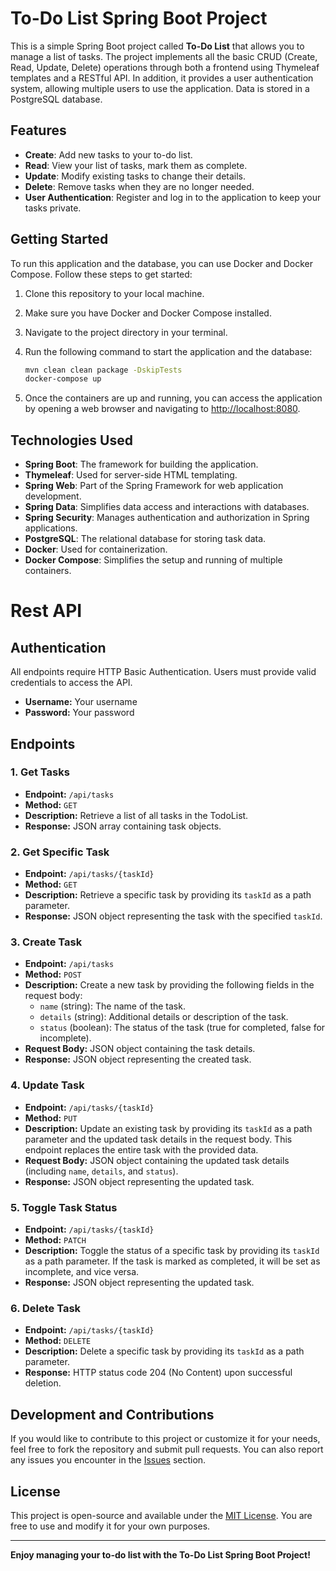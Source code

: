 # To-Do List Spring Boot Project

This is a simple Spring Boot project called **To-Do List** that allows you to manage a list of tasks. The project implements all the basic CRUD (Create, Read, Update, Delete) operations through both a frontend using Thymeleaf templates and a RESTful API. In addition, it provides a user authentication system, allowing multiple users to use the application. Data is stored in a PostgreSQL database.

## Features

- **Create**: Add new tasks to your to-do list.
- **Read**: View your list of tasks, mark them as complete.
- **Update**: Modify existing tasks to change their details.
- **Delete**: Remove tasks when they are no longer needed.
- **User Authentication**: Register and log in to the application to keep your tasks private.

## Getting Started

To run this application and the database, you can use Docker and Docker Compose. Follow these steps to get started:

1. Clone this repository to your local machine.

2. Make sure you have Docker and Docker Compose installed.

3. Navigate to the project directory in your terminal.

4. Run the following command to start the application and the database:

   ```bash
   mvn clean clean package -DskipTests
   docker-compose up
   ```

5. Once the containers are up and running, you can access the application by opening a web browser and navigating to [http://localhost:8080](http://localhost:8080).

## Technologies Used

- **Spring Boot**: The framework for building the application.
- **Thymeleaf**: Used for server-side HTML templating.
- **Spring Web**: Part of the Spring Framework for web application development.
- **Spring Data**: Simplifies data access and interactions with databases.
- **Spring Security**: Manages authentication and authorization in Spring applications.
- **PostgreSQL**: The relational database for storing task data.
- **Docker**: Used for containerization.
- **Docker Compose**: Simplifies the setup and running of multiple containers.

# Rest API
## Authentication

All endpoints require HTTP Basic Authentication. Users must provide valid credentials to access the API.

- **Username:** Your username
- **Password:** Your password

## Endpoints

### 1. Get Tasks

- **Endpoint:** `/api/tasks`
- **Method:** `GET`
- **Description:** Retrieve a list of all tasks in the TodoList.
- **Response:** JSON array containing task objects.

### 2. Get Specific Task

- **Endpoint:** `/api/tasks/{taskId}`
- **Method:** `GET`
- **Description:** Retrieve a specific task by providing its `taskId` as a path parameter.
- **Response:** JSON object representing the task with the specified `taskId`.

### 3. Create Task

- **Endpoint:** `/api/tasks`
- **Method:** `POST`
- **Description:** Create a new task by providing the following fields in the request body:
   - `name` (string): The name of the task.
   - `details` (string): Additional details or description of the task.
   - `status` (boolean): The status of the task (true for completed, false for incomplete).
- **Request Body:** JSON object containing the task details.
- **Response:** JSON object representing the created task.

### 4. Update Task

- **Endpoint:** `/api/tasks/{taskId}`
- **Method:** `PUT`
- **Description:** Update an existing task by providing its `taskId` as a path parameter and the updated task details in the request body. This endpoint replaces the entire task with the provided data.
- **Request Body:** JSON object containing the updated task details (including `name`, `details`, and `status`).
- **Response:** JSON object representing the updated task.

### 5. Toggle Task Status

- **Endpoint:** `/api/tasks/{taskId}`
- **Method:** `PATCH`
- **Description:** Toggle the status of a specific task by providing its `taskId` as a path parameter. If the task is marked as completed, it will be set as incomplete, and vice versa.
- **Response:** JSON object representing the updated task.

### 6. Delete Task

- **Endpoint:** `/api/tasks/{taskId}`
- **Method:** `DELETE`
- **Description:** Delete a specific task by providing its `taskId` as a path parameter.
- **Response:** HTTP status code 204 (No Content) upon successful deletion.

## Development and Contributions

If you would like to contribute to this project or customize it for your needs, feel free to fork the repository and submit pull requests. You can also report any issues you encounter in the [Issues](https://github.com/VaynerAkaWalo/To-Do_List/issues) section.

## License

This project is open-source and available under the [MIT License](LICENSE.md). You are free to use and modify it for your own purposes.

---

**Enjoy managing your to-do list with the To-Do List Spring Boot Project!**
